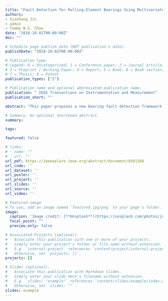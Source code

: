 ```yaml
---
title: "Fault Detection for Rolling-Element Bearings Using Multivariate Statistical Process Control Methods"
authors:
- Xiaohang Jin
- admin
- Tommy W.S. Chow
date: "2018-10-01T00:00:00Z"
doi: ""

# Schedule page publish date (NOT publication's date).
publishDate: "2018-10-01T00:00:00Z"

# Publication type.
# Legend: 0 = Uncategorized; 1 = Conference paper; 2 = Journal article;
# 3 = Preprint / Working Paper; 4 = Report; 5 = Book; 6 = Book section;
# 7 = Thesis; 8 = Patent
publication_types: ["2"]

# Publication name and optional abbreviated publication name.
publication: " IEEE Transactions on Instrumentation and Measurement"
publication_short: ""

abstract: "This paper proposes a new bearing fault detection framework that is based on multivariate statistical process control methods. In this framework, historical offline normal data are used to train the models and calculate the control limits of the monitored metrics. Then, bearings' new online data are the input to the trained models to obtain their monitoring metrics, which are compared with the control limits to determine the healthy status of bearings. Unlike most conventional methods, the proposed framework does not need any faulty data at the training stage. Therefore, the proposed framework is flexible and applicable to most practical cases in which few or even no faulty data are available at the training stage. Two bearings' life data sets are used to validate the proposed fault detection approach. Results show that the higher order cumulants analysis-based approach exhibits better performance in bearing fault detection when compared with principal component analysis-based and independent component analysis-based approach."

# Summary. An optional shortened abstract.
summary: 

tags:

featured: false

# links:
# - name: ""
#   url: ""
url_pdf: https://ieeexplore.ieee.org/abstract/document/8501568
url_code: ''
url_dataset: ''
url_poster: ''
url_project: ''
url_slides: ''
url_source: ''
url_video: ''

# Featured image
# To use, add an image named `featured.jpg/png` to your page's folder. 
image:
  caption: 'Image credit: [**Unsplash**](https://unsplash.com/photos/jdD8gXaTZsc)'
  focal_point: ""
  preview_only: false

# Associated Projects (optional).
#   Associate this publication with one or more of your projects.
#   Simply enter your project's folder or file name without extension.
#   E.g. `internal-project` references `content/project/internal-project/index.md`.
#   Otherwise, set `projects: []`.
projects: []

# Slides (optional).
#   Associate this publication with Markdown slides.
#   Simply enter your slide deck's filename without extension.
#   E.g. `slides: "example"` references `content/slides/example/index.md`.
#   Otherwise, set `slides: ""`.
slides: example
---
```



